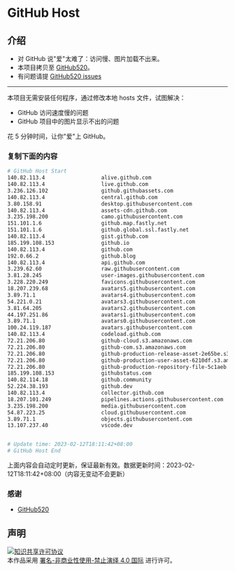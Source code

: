 # GitHub Host
## 介绍
- 对 GitHub 说"爱"太难了：访问慢、图片加载不出来。
- 本项目拷贝至 [GitHub520](https://github.com/521xueweihan/GitHub520)。
- 有问题请提 [GitHub520 issues](https://github.com/521xueweihan/GitHub520/issues/new)

---

本项目无需安装任何程序，通过修改本地 hosts 文件，试图解决：
- GitHub 访问速度慢的问题
- GitHub 项目中的图片显示不出的问题

花 5 分钟时间，让你"爱"上 GitHub。

### 复制下面的内容
```bash
# GitHub Host Start
140.82.113.4                  alive.github.com
140.82.113.4                  live.github.com
3.236.126.102                 github.githubassets.com
140.82.113.4                  central.github.com
3.80.158.91                   desktop.githubusercontent.com
140.82.113.4                  assets-cdn.github.com
3.235.198.200                 camo.githubusercontent.com
151.101.1.6                   github.map.fastly.net
151.101.1.6                   github.global.ssl.fastly.net
140.82.113.4                  gist.github.com
185.199.108.153               github.io
140.82.113.4                  github.com
192.0.66.2                    github.blog
140.82.113.4                  api.github.com
3.239.62.60                   raw.githubusercontent.com
3.81.28.245                   user-images.githubusercontent.com
3.228.220.249                 favicons.githubusercontent.com
18.207.239.68                 avatars5.githubusercontent.com
3.89.71.1                     avatars4.githubusercontent.com
54.221.0.21                   avatars3.githubusercontent.com
3.81.64.205                   avatars2.githubusercontent.com
44.197.251.86                 avatars1.githubusercontent.com
3.89.71.1                     avatars0.githubusercontent.com
100.24.119.187                avatars.githubusercontent.com
140.82.113.4                  codeload.github.com
72.21.206.80                  github-cloud.s3.amazonaws.com
72.21.206.80                  github-com.s3.amazonaws.com
72.21.206.80                  github-production-release-asset-2e65be.s3.amazonaws.com
72.21.206.80                  github-production-user-asset-6210df.s3.amazonaws.com
72.21.206.80                  github-production-repository-file-5c1aeb.s3.amazonaws.com
185.199.108.153               githubstatus.com
140.82.114.18                 github.community
52.224.38.193                 github.dev
140.82.113.4                  collector.github.com
18.207.101.249                pipelines.actions.githubusercontent.com
3.235.198.200                 media.githubusercontent.com
54.87.223.25                  cloud.githubusercontent.com
3.89.71.1                     objects.githubusercontent.com
13.107.237.40                 vscode.dev


# Update time: 2023-02-12T18:11:42+08:00
# GitHub Host End

```
上面内容会自动定时更新，保证最新有效。数据更新时间：2023-02-12T18:11:42+08:00（内容无变动不会更新）

### 感谢

- [GitHub520](https://github.com/521xueweihan/GitHub520)

## 声明
<a rel="license" href="https://creativecommons.org/licenses/by-nc-nd/4.0/deed.zh"><img alt="知识共享许可协议" style="border-width: 0" src="https://licensebuttons.net/l/by-nc-nd/4.0/88x31.png"></a><br>本作品采用 <a rel="license" href="https://creativecommons.org/licenses/by-nc-nd/4.0/deed.zh">署名-非商业性使用-禁止演绎 4.0 国际</a> 进行许可。